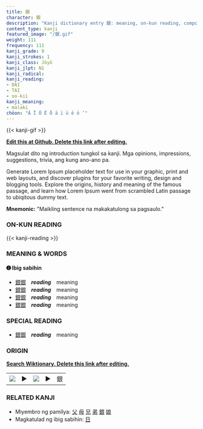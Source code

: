 ```yaml
---
title: 銀
character: 銀
description: "Kanji dictionary entry 銀: meaning, on-kun reading, compounds, origin, related kanji"
content_type: kanji
featured_image: "/銀.gif"
weight: 111
frequency: 111
kanji_grade: 9
kanji_strokes: 1
kanji_class: Jōyō
kanji_jlpt: N1
kanji_radical: 
kanji_reading: 
- DAI
- TAI
- oo-kii
kanji_meaning:
- malaki
chōon: "Ā Ī Ū Ē Ō ā ī ū ē ō ’"
---
```

[//]: # (Don't edit the line below. Kanji animated GIF code is automatically generated.)
{{< kanji-gif >}}

[//]: # (Edit below this line.)

**[Edit this at Github. Delete this link after editing.](https://github.com/tim0g/tim/tree/main/content/kanji/銀/index.md)**

Magsulat dito ng introduction tungkol sa kanji. Mga opinions, impressions, suggestions, trivia, ang kung ano-ano pa.

Generate Lorem Ipsum placeholder text for use in your graphic, print and web layouts, and discover plugins for your favorite writing, design and blogging tools. Explore the origins, history and meaning of the famous passage, and learn how Lorem Ipsum went from scrambled Latin passage to ubiqitous dummy text.
 
**Mnemonic:** "Maikling sentence na makakatulong sa pagsaulo."

### ON-KUN READING

[//]: # (Don't edit the line below. ON-KUN READING code is automatically generated.)
{{< kanji-reading >}}

### MEANING & WORDS

#### ➊ **Ibig sabihin**
  - [銀](../銀)[銀](../銀)　***reading***　meaning
  - [銀](../銀)[銀](../銀)　***reading***　meaning
  - [銀](../銀)[銀](../銀)　***reading***　meaning
  - [銀](../銀)[銀](../銀)　***reading***　meaning

### SPECIAL READING
  - [銀](../銀)[銀](../銀)　***reading***　meaning

### ORIGIN

**[Search Wiktionary. Delete this link after editing.](https://wiktionary.org/wiki/銀)**
<table class="kanji-table"><tr><td>
<img src="60px-銀-bronze.svg.png">
</td><td>▶</td><td>
<img src="60px-銀-oracle.svg.png">
</td><td>▶</td>
<td class="kanji-origin">銀</td>
</tr></table>

### RELATED KANJI
- Miyembro ng pamilya: [父](../父) [母](../母) [兄](../兄) [弟](../弟) [銀](../銀) [娘](../娘)
- Magkatulad ng ibig sabihin: [日](../日)
